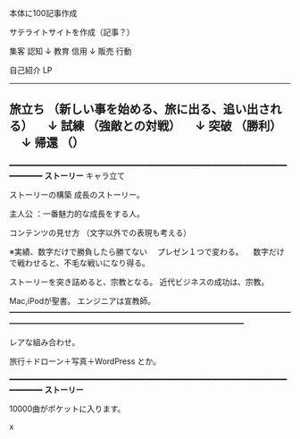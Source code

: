 本体に100記事作成

サテライトサイトを作成（記事？）


集客    認知
 ↓
教育    信用
 ↓
販売    行動


自己紹介
LP



-------
旅立ち
（新しい事を始める、旅に出る、追い出される）
　↓
試練
（強敵との対戦）
　↓
突破
（勝利）
　↓
帰還
（）
-------

━━━━━━━━━━━━━━━━━━━━━━━━━━━━━━━━━━━━━━━━━━━━━━━━━━━━━━━━━━━━━━━━━━
**ストーリー**
キャラ立て

ストーリーの構築
成長のストーリー。

主人公
：一番魅力的な成長をする人。


コンテンツの見せ方
（文字以外での表現も考える）

※実績、数字だけで勝負したら勝てない
　プレゼン１つで変わる。
　数字だけで戦わせると、不毛な戦いになり得る。

ストーリーを突き詰めると、宗教となる。
近代ビジネスの成功は、宗教。

Mac,iPodが聖書。
エンジニアは宣教師。
━━━━━━━━━━━━━━━━━━━━━━━━━━━━━━━━━━━━━━━━━━━━━━━━━━━━━━━━━━━━━━━━━━

レアな組み合わせ。

旅行＋ドローン＋写真＋WordPress
とか。

━━━━━━━━━━━━━━━━━━━━━━━━━━━━━━━━━━━━━━━━━━━━━━━━━━━━━━━━━━━━━━━━━━
**ストーリー**

10000曲がポケットに入ります。



x
